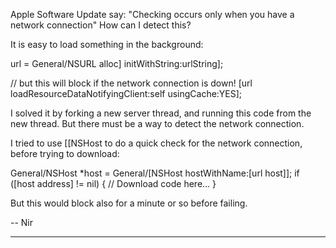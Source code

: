Apple Software Update say: "Checking occurs only when you have a network connection" How can I detect this?

It is easy to load something in the background:
    
url = General/NSURL alloc] initWithString:urlString];

// but this will block if the network connection is down!
[url loadResourceDataNotifyingClient:self usingCache:YES];


I solved it by forking a new server thread, and running this code from the new thread. But there must be a way to detect the network connection.

I tried to use [[NSHost to do a quick check for the network connection, before trying to download:
    
General/NSHost *host = General/[NSHost hostWithName:[url host]];
if ([host address] != nil) {
    // Download code here...
}


But this would block also for a minute or so before failing.


-- Nir

----